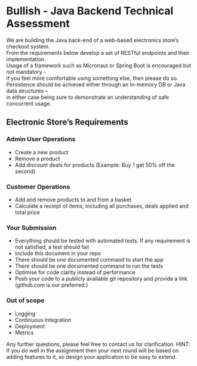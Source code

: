 # Bullish - Java Backend Technical Assessment

We are building the Java back-end of a web-based electronics store’s checkout system.  
From the requirements below develop a set of RESTful endpoints and their implementation.  
Usage of a framework such as Micronaut or Spring Boot is encouraged but not mandatory -   
if you feel more comfortable using something else, then please do so.  
Persistence should be achieved either through an In-memory DB or Java data structures –  
in either  case being sure to demonstrate an understanding of safe concurrent usage.

## Electronic Store’s Requirements
### Admin User Operations
* Create a new product
* Remove a product
* Add discount deals for products (Example: Buy 1 get 50% off the second)


### Customer Operations
* Add and remove products to and from a basket
* Calculate a receipt of items, including all purchases, deals applied and total price


### Your Submission
* Everything should be tested with automated tests. If any requirement is not satisfied, a test
should fail
* Include this document in your repo
* There should be one documented command to start the app
* There should be one documented command to run the tests
* Optimise for code clarity instead of performance
* Push your code to a publicly available git repository and provide a link (github.com is our
preferred.)


### Out of scope
* Logging
* Continuous Integration
* Deployment
* Metrics


Any further questions, please feel free to contact us for clarification.
HINT: If you do well in the assignment then your next round will be based on adding
features to it, so design your application to be easy to extend.